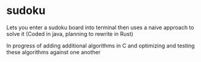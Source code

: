 # sudoku

Lets you enter a sudoku board into terminal then uses a naive approach to solve it (Coded in java, planning to rewrite in Rust)

In progress of adding additional algorithms in C and optimizing and testing these algorithms against one another
